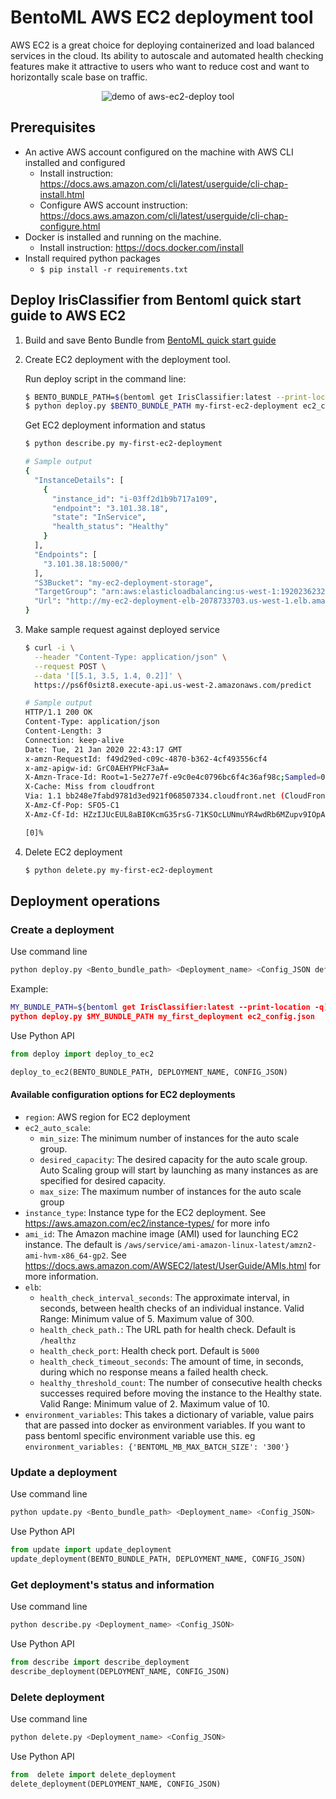 # BentoML AWS EC2 deployment tool

AWS EC2 is a great choice for deploying containerized and load balanced services in the cloud.
Its ability to autoscale and automated health checking features make it attractive to
users who want to reduce cost and want to horizontally scale base on traffic.

<p align="center">
    <img src="demo.gif" alt="demo of aws-ec2-deploy tool"/>
</p>

## Prerequisites

- An active AWS account configured on the machine with AWS CLI installed and configured
    - Install instruction: https://docs.aws.amazon.com/cli/latest/userguide/cli-chap-install.html
    - Configure AWS account instruction: https://docs.aws.amazon.com/cli/latest/userguide/cli-chap-configure.html
- Docker is installed and running on the machine.
    - Install instruction: https://docs.docker.com/install
- Install required python packages
    - `$ pip install -r requirements.txt`

## Deploy IrisClassifier from Bentoml quick start guide to AWS EC2

1. Build and save Bento Bundle from [BentoML quick start guide](https://github.com/bentoml/BentoML/blob/master/guides/quick-start/bentoml-quick-start-guide.ipynb)

2. Create EC2 deployment with the deployment tool. 
    
    Run deploy script in the command line:

    ```bash
    $ BENTO_BUNDLE_PATH=$(bentoml get IrisClassifier:latest --print-location -q)
    $ python deploy.py $BENTO_BUNDLE_PATH my-first-ec2-deployment ec2_config.json
    ```


    Get EC2 deployment information and status

    ```bash
    $ python describe.py my-first-ec2-deployment

    # Sample output
    {
      "InstanceDetails": [
        {
          "instance_id": "i-03ff2d1b9b717a109",
          "endpoint": "3.101.38.18",
          "state": "InService",
          "health_status": "Healthy"
        }
      ],
      "Endpoints": [
        "3.101.38.18:5000/"
      ],
      "S3Bucket": "my-ec2-deployment-storage",
      "TargetGroup": "arn:aws:elasticloadbalancing:us-west-1:192023623294:targetgroup/my-ec-Targe-3G36XKKIJZV9/d773b029690c84d3",
      "Url": "http://my-ec2-deployment-elb-2078733703.us-west-1.elb.amazonaws.com"
    }
    ```

3. Make sample request against deployed service

    ```bash
    $ curl -i \
      --header "Content-Type: application/json" \
      --request POST \
      --data '[[5.1, 3.5, 1.4, 0.2]]' \
      https://ps6f0sizt8.execute-api.us-west-2.amazonaws.com/predict

    # Sample output
    HTTP/1.1 200 OK
    Content-Type: application/json
    Content-Length: 3
    Connection: keep-alive
    Date: Tue, 21 Jan 2020 22:43:17 GMT
    x-amzn-RequestId: f49d29ed-c09c-4870-b362-4cf493556cf4
    x-amz-apigw-id: GrC0AEHYPHcF3aA=
    X-Amzn-Trace-Id: Root=1-5e277e7f-e9c0e4c0796bc6f4c36af98c;Sampled=0
    X-Cache: Miss from cloudfront
    Via: 1.1 bb248e7fabd9781d3ed921f068507334.cloudfront.net (CloudFront)
    X-Amz-Cf-Pop: SFO5-C1
    X-Amz-Cf-Id: HZzIJUcEUL8aBI0KcmG35rsG-71KSOcLUNmuYR4wdRb6MZupv9IOpA==

    [0]%
    ```

4. Delete EC2 deployment

    ```bash
    $ python delete.py my-first-ec2-deployment
    ```


## Deployment operations

### Create a deployment

Use command line

```bash
python deploy.py <Bento_bundle_path> <Deployment_name> <Config_JSON default is ./ec2_config.json>
```

Example:

```bash
MY_BUNDLE_PATH=${bentoml get IrisClassifier:latest --print-location -q)
python deploy.py $MY_BUNDLE_PATH my_first_deployment ec2_config.json
```

Use Python API

```python
from deploy import deploy_to_ec2

deploy_to_ec2(BENTO_BUNDLE_PATH, DEPLOYMENT_NAME, CONFIG_JSON)
```

#### Available configuration options for EC2 deployments

* `region`: AWS region for EC2 deployment
* `ec2_auto_scale`:
  * `min_size`:  The minimum number of instances for the auto scale group.
  * `desired_capacity`: The desired capacity for the auto scale group. Auto Scaling group will start by launching as many instances as are specified for desired capacity.
  * `max_size`: The maximum number of instances for the auto scale group
* `instance_type`: Instance type for the EC2 deployment. See https://aws.amazon.com/ec2/instance-types/ for more info
* `ami_id`: The Amazon machine image (AMI) used for launching EC2 instance. The default is `/aws/service/ami-amazon-linux-latest/amzn2-ami-hvm-x86_64-gp2`. See https://docs.aws.amazon.com/AWSEC2/latest/UserGuide/AMIs.html for more information.
* `elb`:
  * `health_check_interval_seconds`: The approximate interval, in seconds, between health checks of an individual instance. Valid Range: Minimum value of 5. Maximum value of 300.
  * `health_check_path.`: The URL path for health check. Default is `/healthz`
  * `health_check_port`: Health check port. Default is `5000`
  * `health_check_timeout_seconds`: The amount of time, in seconds, during which no response means a failed health check.
  * `healthy_threshold_count`: The number of consecutive health checks successes required before moving the instance to the Healthy state. Valid Range: Minimum value of 2. Maximum value of 10.
* `environment_variables`: This takes a dictionary of variable, value pairs that are passed into docker as environment variables. If you want to pass bentoml specific environment variable use this. eg `environment_variables: {'BENTOML_MB_MAX_BATCH_SIZE': '300'}`

### Update a deployment

Use command line

```bash
python update.py <Bento_bundle_path> <Deployment_name> <Config_JSON>
```

Use Python API

```python
from update import update_deployment
update_deployment(BENTO_BUNDLE_PATH, DEPLOYMENT_NAME, CONFIG_JSON)
```

### Get deployment's status and information

Use command line

```bash
python describe.py <Deployment_name> <Config_JSON>
```

Use Python API

```python
from describe import describe_deployment
describe_deployment(DEPLOYMENT_NAME, CONFIG_JSON)
```

### Delete deployment

Use command line

```bash
python delete.py <Deployment_name> <Config_JSON>
```

Use Python API

```python
from  delete import delete_deployment
delete_deployment(DEPLOYMENT_NAME, CONFIG_JSON)
```
